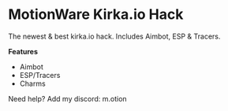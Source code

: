 # MotionWare Kirka.io Hack
The newest &amp; best kirka.io hack. Includes Aimbot, ESP &amp; Tracers.


**Features**
  - Aimbot
  - ESP/Tracers
  - Charms

Need help? Add my discord: m.otion 


